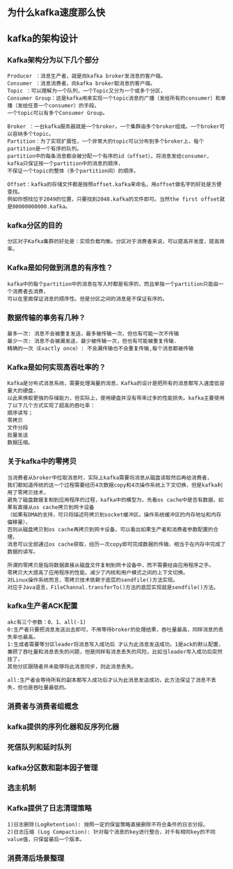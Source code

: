 ## 为什么kafka速度那么快


## kafka的架构设计
### Kafka架构分为以下几个部分
    Producer ：消息生产者，就是向kafka broker发消息的客户端。
    Consumer ：消息消费者，向kafka broker取消息的客户端。
    Topic ：可以理解为一个队列，一个Topic又分为一个或多个分区，
    Consumer Group：这是kafka用来实现一个topic消息的广播（发给所有的consumer）和单播（发给任意一个consumer）的手段。
    一个topic可以有多个Consumer Group。
    
    Broker ：一台kafka服务器就是一个broker。一个集群由多个broker组成。一个broker可以容纳多个topic。
    Partition：为了实现扩展性，一个非常大的topic可以分布到多个broker上，每个partition是一个有序的队列。
    partition中的每条消息都会被分配一个有序的id（offset）。将消息发给consumer，kafka只保证按一个partition中的消息的顺序，
    不保证一个topic的整体（多个partition间）的顺序。
    
    Offset：kafka的存储文件都是按照offset.kafka来命名，用offset做名字的好处是方便查找。
    例如你想找位于2049的位置，只要找到2048.kafka的文件即可。当然the first offset就是00000000000.kafka。

### kafka分区的目的
    分区对于Kafka集群的好处是：实现负载均衡。分区对于消费者来说，可以提高并发度，提高效率。
    
### Kafka是如何做到消息的有序性？
    kafka中的每个partition中的消息在写入时都是有序的，而且单独一个partition只能由一个消费者去消费，
    可以在里面保证消息的顺序性。但是分区之间的消息是不保证有序的。
    
### 数据传输的事务有几种？
    最多一次: 消息不会被重复发送，最多被传输一次，但也有可能一次不传输
    最少一次: 消息不会被漏发送，最少被传输一次，但也有可能被重复传输.
    精确的一次（Exactly once）: 不会漏传输也不会重复传输,每个消息都被传输
    
### Kafka是如何实现高吞吐率的？
    Kafka是分布式消息系统，需要处理海量的消息，Kafka的设计是把所有的消息都写入速度低容量大的硬盘，
    以此来换取更强的存储能力，但实际上，使用硬盘并没有带来过多的性能损失。kafka主要使用了以下几个方式实现了超高的吞吐率：
    顺序读写；
    零拷贝
    文件分段
    批量发送
    数据压缩。
    
### 关于kafka中的零拷贝
    当消费者从broker中拉取消息时，实际上kafka需要将消息从磁盘读取然后再给消费者，
    我们都知道传统的这一个过程需要经历4次数据copy和4次操作系统上下文切换，但是kafka利用了零拷贝技术，
    避免了磁盘数据复制到应用程序的过程，kafka中的模型为，先看os cache中是否有数据，如果有直接从os cache拷贝到网卡设备
    （如果有DMA的支持，可只将描述符拷贝到socket缓冲区。操作系统缓冲区的内存地址和内存偏移量），
    否则从磁盘拷贝到os cache再拷贝到网卡设备，可以看出如果生产者和消费者参数配置的合理，
    消息可以全部通过os cache获取，经历一次copy即可完成数据的传输，相当于在内存中完成了数据的读写。
    
    所谓的零拷贝是指将数据直接从磁盘文件复制到网卡设备中，而不需要经由应用程序之手。
    零拷贝大大提高了应用程序的性能，减少了内核和用户模式之间的上下文切换。
    对Linux操作系统而言，零拷贝技术依赖于底层的sendfile()方法实现。 
    对应于Java语言，FileChannal.transferTo()方法的底层实现就是sendfile()方法。

### kafka生产者ACK配置
    akc有三个参数：0、1、all(-1)
    0:生产者只要把消息发送出去即可，不用等待broker的处理结果，吞吐量最高，同样消息的丢失率也最高。
    1:生成者需要等分区leader将消息写入成功后 才认为此消息发送成功，1是ack的默认配置，
    兼顾了吞吐量和消息丢失的问题，但是同样有消息丢失的风险，比如当leader写入成功后突然挂了，
    其他分区跟随者并未能够将此消息同步，则此消息丢失。
    
    all:生产者会等待所有的副本都写入成功后才认为此消息发送成功，此方法保证了消息不丢失，但也是吞吐量最低的。
    
### 消费者与消费者组概念

### kafka提供的序列化器和反序列化器

### 死信队列和延时队列

### kafka分区数和副本因子管理

### 选主机制

### Kafka提供了日志清理策略
    1)日志删除(LogRetention): 按照一定的保留策略直接删除不符合条件的日志分段。
    2)日志压缩 (Log Compaction): 针对每个消息的key进行整合，对千有相同key的不同value值，只保留最后一个版本。

### 消费滞后场景整理